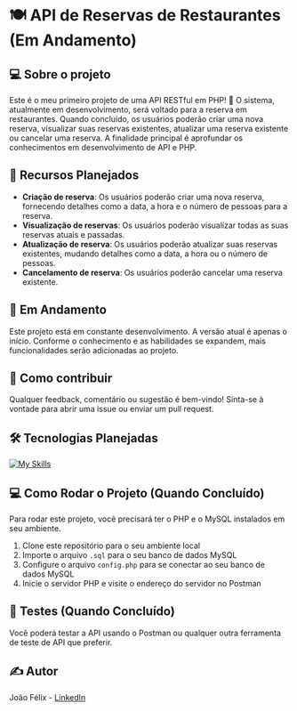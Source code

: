 # 🍽️ API de Reservas de Restaurantes (Em Andamento) 

## 💻 Sobre o projeto

Este é o meu primeiro projeto de uma API RESTful em PHP! 🎉 O sistema, atualmente em desenvolvimento, será voltado para a reserva em restaurantes. Quando concluído, os usuários poderão criar uma nova reserva, visualizar suas reservas existentes, atualizar uma reserva existente ou cancelar uma reserva. A finalidade principal é aprofundar os conhecimentos em desenvolvimento de API e PHP.

## 🌟 Recursos Planejados

- **Criação de reserva**: Os usuários poderão criar uma nova reserva, fornecendo detalhes como a data, a hora e o número de pessoas para a reserva.
- **Visualização de reservas**: Os usuários poderão visualizar todas as suas reservas atuais e passadas.
- **Atualização de reserva**: Os usuários poderão atualizar suas reservas existentes, mudando detalhes como a data, a hora ou o número de pessoas.
- **Cancelamento de reserva**: Os usuários poderão cancelar uma reserva existente.

## 🚧 Em Andamento

Este projeto está em constante desenvolvimento. A versão atual é apenas o início. Conforme o conhecimento e as habilidades se expandem, mais funcionalidades serão adicionadas ao projeto.

## 🎯 Como contribuir

Qualquer feedback, comentário ou sugestão é bem-vindo! Sinta-se à vontade para abrir uma issue ou enviar um pull request.

## 🛠️ Tecnologias Planejadas

[![My Skills](https://skillicons.dev/icons?i=php,mysql,postman,bootstrap,git,html,figma)](https://skillicons.dev)

## 💻 Como Rodar o Projeto (Quando Concluído)

Para rodar este projeto, você precisará ter o PHP e o MySQL instalados em seu ambiente.

1. Clone este repositório para o seu ambiente local
2. Importe o arquivo `.sql` para o seu banco de dados MySQL
3. Configure o arquivo `config.php` para se conectar ao seu banco de dados MySQL
4. Inicie o servidor PHP e visite o endereço do servidor no Postman

## 🧪 Testes (Quando Concluído)

Você poderá testar a API usando o Postman ou qualquer outra ferramenta de teste de API que preferir. 

## ✍️ Autor

João Félix - [LinkedIn](https://www.linkedin.com/in/joaofelixss)
